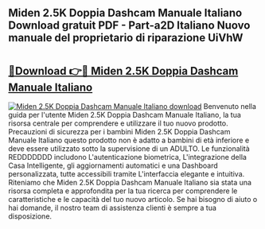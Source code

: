 ## Miden 2.5K Doppia Dashcam Manuale Italiano Download gratuit PDF - Part-a2D Italiano Nuovo manuale del proprietario di riparazione UiVhW

# <h2><a href="http://dfaute.blite.top/?on=Miden+2.5K+Doppia+Dashcam+Manuale+Italiano">🔗Download 👉🔴 Miden 2.5K Doppia Dashcam Manuale Italiano</a></h2>

[![Miden 2.5K Doppia Dashcam Manuale Italiano download](https://i.imgur.com/lujVjoI.png)](http://dfaute.blite.top/?on=Miden+2.5K+Doppia+Dashcam+Manuale+Italiano)
Benvenuto nella guida per l'utente Miden 2.5K Doppia Dashcam Manuale Italiano, la tua risorsa centrale per comprendere e utilizzare il tuo nuovo prodotto. Precauzioni di sicurezza per i bambini Miden 2.5K Doppia Dashcam Manuale Italiano questo prodotto non è adatto a bambini di età inferiore e deve essere utilizzato sotto la supervisione di un ADULTO. Le funzionalità REDDDDDDD includono L'autenticazione biometrica, L'integrazione della Casa Intelligente, gli aggiornamenti automatici e una Dashboard personalizzata, tutte accessibili tramite L'interfaccia elegante e intuitiva. Riteniamo che Miden 2.5K Doppia Dashcam Manuale Italiano sia stata una risorsa completa e approfondita per la tua ricerca per comprendere le caratteristiche e le capacità del tuo nuovo articolo. Se hai bisogno di aiuto o hai domande, il nostro team di assistenza clienti è sempre a tua disposizione.
